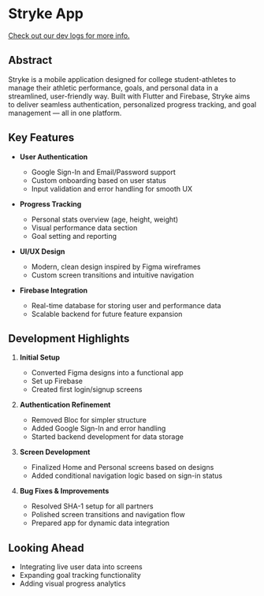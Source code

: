 # Stryke App

[Check out our dev logs for more info.](https://sites.google.com/augustana.edu/stryke/home)

## Abstract  
Stryke is a mobile application designed for college student-athletes to manage their athletic performance, goals, and personal data in a streamlined, user-friendly way. Built with Flutter and Firebase, Stryke aims to deliver seamless authentication, personalized progress tracking, and goal management — all in one platform.

## Key Features  
- **User Authentication**  
  - Google Sign-In and Email/Password support  
  - Custom onboarding based on user status  
  - Input validation and error handling for smooth UX  

- **Progress Tracking**  
  - Personal stats overview (age, height, weight)  
  - Visual performance data section  
  - Goal setting and reporting  

- **UI/UX Design**  
  - Modern, clean design inspired by Figma wireframes  
  - Custom screen transitions and intuitive navigation  

- **Firebase Integration**  
  - Real-time database for storing user and performance data  
  - Scalable backend for future feature expansion  

## Development Highlights  
1. **Initial Setup**  
   - Converted Figma designs into a functional app  
   - Set up Firebase  
   - Created first login/signup screens  

2. **Authentication Refinement**  
   - Removed Bloc for simpler structure  
   - Added Google Sign-In and error handling  
   - Started backend development for data storage  

3. **Screen Development**  
   - Finalized Home and Personal screens based on designs  
   - Added conditional navigation logic based on sign-in status  

4. **Bug Fixes & Improvements**  
   - Resolved SHA-1 setup for all partners  
   - Polished screen transitions and navigation flow  
   - Prepared app for dynamic data integration  

## Looking Ahead  
- Integrating live user data into screens  
- Expanding goal tracking functionality  
- Adding visual progress analytics  

